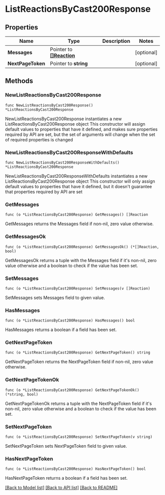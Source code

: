 # ListReactionsByCast200Response

## Properties

Name | Type | Description | Notes
------------ | ------------- | ------------- | -------------
**Messages** | Pointer to [**[]Reaction**](Reaction.md) |  | [optional] 
**NextPageToken** | Pointer to **string** |  | [optional] 

## Methods

### NewListReactionsByCast200Response

`func NewListReactionsByCast200Response() *ListReactionsByCast200Response`

NewListReactionsByCast200Response instantiates a new ListReactionsByCast200Response object
This constructor will assign default values to properties that have it defined,
and makes sure properties required by API are set, but the set of arguments
will change when the set of required properties is changed

### NewListReactionsByCast200ResponseWithDefaults

`func NewListReactionsByCast200ResponseWithDefaults() *ListReactionsByCast200Response`

NewListReactionsByCast200ResponseWithDefaults instantiates a new ListReactionsByCast200Response object
This constructor will only assign default values to properties that have it defined,
but it doesn't guarantee that properties required by API are set

### GetMessages

`func (o *ListReactionsByCast200Response) GetMessages() []Reaction`

GetMessages returns the Messages field if non-nil, zero value otherwise.

### GetMessagesOk

`func (o *ListReactionsByCast200Response) GetMessagesOk() (*[]Reaction, bool)`

GetMessagesOk returns a tuple with the Messages field if it's non-nil, zero value otherwise
and a boolean to check if the value has been set.

### SetMessages

`func (o *ListReactionsByCast200Response) SetMessages(v []Reaction)`

SetMessages sets Messages field to given value.

### HasMessages

`func (o *ListReactionsByCast200Response) HasMessages() bool`

HasMessages returns a boolean if a field has been set.

### GetNextPageToken

`func (o *ListReactionsByCast200Response) GetNextPageToken() string`

GetNextPageToken returns the NextPageToken field if non-nil, zero value otherwise.

### GetNextPageTokenOk

`func (o *ListReactionsByCast200Response) GetNextPageTokenOk() (*string, bool)`

GetNextPageTokenOk returns a tuple with the NextPageToken field if it's non-nil, zero value otherwise
and a boolean to check if the value has been set.

### SetNextPageToken

`func (o *ListReactionsByCast200Response) SetNextPageToken(v string)`

SetNextPageToken sets NextPageToken field to given value.

### HasNextPageToken

`func (o *ListReactionsByCast200Response) HasNextPageToken() bool`

HasNextPageToken returns a boolean if a field has been set.


[[Back to Model list]](../README.md#documentation-for-models) [[Back to API list]](../README.md#documentation-for-api-endpoints) [[Back to README]](../README.md)


